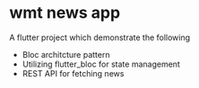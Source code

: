 # wmt news app

A flutter project which demonstrate the following

* Bloc architcture pattern
* Utilizing flutter_bloc for state management
* REST API for fetching news
